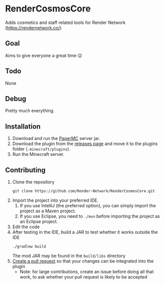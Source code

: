 # RenderCosmosCore
Adds cosmetics and staff related tools for Render Network (https://rendernetwork.co/)

## Goal
Aims to give everyone a great time 😉

## Todo
None

## Debug
Pretty much everything.

## Installation
1. Download and run the [PaperMC](https://papermc.io/) server jar.
1. Download the plugin from the [releases page](https://github.com/Render-Network/RenderCosmosCore/releases)
   and move it to the plugins folder (`.minecraft/plugins`).
1. Run the Minecraft server.

## Contributing
1. Clone the repository
   ```
   git clone https://github.com/Render-Network/RenderCosmosCore.git
   ```
1. Import the project into your preferred IDE.
    1. If you use IntelliJ (the preferred option), you can simply import the project as a Maven project.
    1. If you use Eclipse, you need to `./mvn` before importing the project as an Eclipse project.
1. Edit the code
1. After testing in the IDE, build a JAR to test whether it works outside the IDE
   ```
   ./gradlew build
   ```
   The mod JAR may be found in the `build/libs` directory
1. [Create a pull request](https://help.github.com/en/articles/creating-a-pull-request)
   so that your changes can be integrated into the plugin
    - Note: for large contributions, create an issue before doing all that
      work, to ask whether your pull request is likely to be accepted
